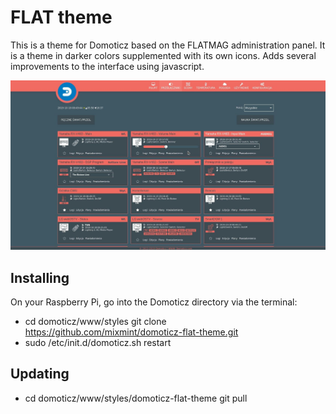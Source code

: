 <h1>FLAT theme</h1>
<p>This is a theme for Domoticz based on the FLATMAG administration panel. It is a theme in darker colors supplemented with its own icons. Adds several improvements to the interface using javascript.</p>
<img src="screenshot.jpg" />
<h2>Installing</h2>
<p>On your Raspberry Pi, go into the Domoticz directory via the terminal:</p>
<ul>
<li>cd domoticz/www/styles git clone <a href="https://github.com/mixmint/domoticz-flat-theme.git">https://github.com/mixmint/domoticz-flat-theme.git</a></li>
<li>sudo /etc/init.d/domoticz.sh restart</li>
</ul>
<h2>Updating</h2>
<ul>
<li>cd domoticz/www/styles/domoticz-flat-theme git pull</li>
</ul>
